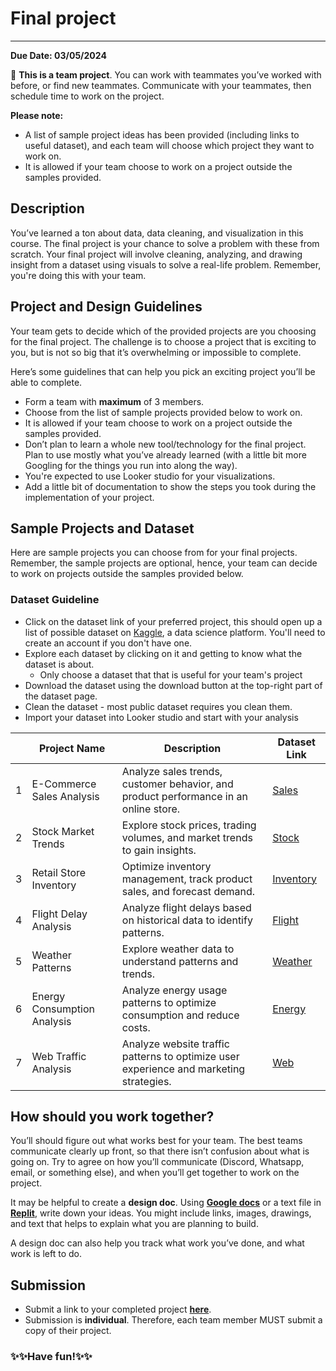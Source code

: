 # Final project

---

**Due Date: 03/05/2024**

<aside>

👥 **This is a team project**. You can work with teammates you’ve worked with
before, or find new teammates. Communicate with your teammates, then schedule time to work on the project.

**Please note:**
- A list of sample project ideas has been provided (including links to useful dataset), and each team will choose which project they want to work on. 
- It is allowed if your team choose to work on a project outside the samples provided.


</aside>

## Description

You’ve learned a ton about data, data cleaning, and visualization in this course. The final project is your chance to solve a problem with these from scratch. Your final project will involve cleaning, analyzing, and drawing insight from a dataset using visuals to solve a real-life problem. Remember, you're doing this with your team.


## Project and Design Guidelines

Your team gets to decide which of the provided projects are you choosing for the final project. The challenge is to
choose a project that is exciting to you, but is not so big that it’s
overwhelming or impossible to complete. 

Here’s some guidelines that can help you pick an exciting project you’ll be
able to complete.

- Form a team with **maximum** of 3 members.
- Choose from the list of sample projects provided below to work on.
- It is allowed if your team choose to work on a project outside the samples provided.
- Don’t plan to learn a whole new tool/technology for the final project. Plan to use
  mostly what you’ve already learned (with a little bit more Googling for the
  things you run into along the way).
- You're expected to use Looker studio for your visualizations.
- Add a little bit of documentation to show the steps you took during the implementation of your project.


## Sample Projects and Dataset
Here are sample projects you can choose from for your final projects. Remember, the sample projects are optional, hence, your team can decide to work on projects outside the samples provided below.

### Dataset Guideline
- Click on the dataset link of your preferred project, this should open up a list of possible dataset on [Kaggle](https://www.kaggle.com/), a data science platform. You'll need to create an account if you don't have one.
- Explore each dataset by clicking on it and getting to know what the dataset is about.
  - Only choose a dataset that that is useful for your team's project
- Download the dataset using the download button at the top-right part of the dataset page.
- Clean the dataset - most public dataset requires you clean them.
- Import your dataset into Looker studio and start with your analysis 

|                | Project Name               | Description                                                | Dataset Link                                                  |
|----------------|----------------------------|------------------------------------------------------------|---------------------------------------------------------------|
| 1              | E-Commerce Sales Analysis  | Analyze sales trends, customer behavior, and product performance in an online store. | [Sales](https://www.kaggle.com/search?q=E-Commerce+Sales+Analysis+in%3Adatasets) |
| 2              | Stock Market Trends        | Explore stock prices, trading volumes, and market trends to gain insights. | [Stock](https://www.kaggle.com/search?q=Stock+Market+Trends+in%3Adatasets)        |
| 3              | Retail Store Inventory     | Optimize inventory management, track product sales, and forecast demand. | [Inventory](https://www.kaggle.com/search?q=Retail+Store+Inventory+in%3Adatasets) |
| 4              | Flight Delay Analysis      | Analyze flight delays based on historical data to identify patterns. | [Flight](https://www.kaggle.com/search?q=Flight+Delay+Analysis+in%3Adatasets)  |
| 5              | Weather Patterns           | Explore weather data to understand patterns and trends. | [Weather](https://www.kaggle.com/search?q=Weather+Patterns+analysis+in%3Adatasets)  |
| 6              | Energy Consumption Analysis| Analyze energy usage patterns to optimize consumption and reduce costs. | [Energy](https://www.kaggle.com/search?q=Energy+Consumption+Analysis+in%3Adatasets)  |
| 7              | Web Traffic Analysis       | Analyze website traffic patterns to optimize user experience and marketing strategies. | [Web](https://www.kaggle.com/search?q=Web+Traffic+in%3Adatasets)  |


<!-- ### What features should you **avoid**?

- Collecting data
- Forms
- Payment

We haven’t covered how to collect and save data from users. Don’t plan to build
a banking app, a social media website, or an e-commerce site. -->

## How should you work together?

You’ll should figure out what works best for your team. The best teams communicate clearly up front, so that there isn’t confusion about what is going on. Try to agree on how you’ll communicate (Discord, Whatsapp, email, or something else), and when you’ll get together to work on the project.

It may be helpful to create a **design doc**. Using **[Google docs](https://docs.google.com)** or a text file in **[Replit](https://replit.com)**, write down your ideas. You might include links, images, drawings, and text that helps to explain what you are planning to build.

A design doc can also help you track what work you’ve done, and what work is left to do.

## Submission
  - Submit a link to your completed project **[here](https://docs.google.com/forms/d/e/1FAIpQLSd-39GpL8hEBOSjwG6Iz0gssdL61YObnc8gv4hsSM0MyhIikQ/viewform?usp=sharing)**.
  - Submission is **individual**. Therefore, each team member MUST submit a copy of their project.



### ✨✨Have fun!✨✨

